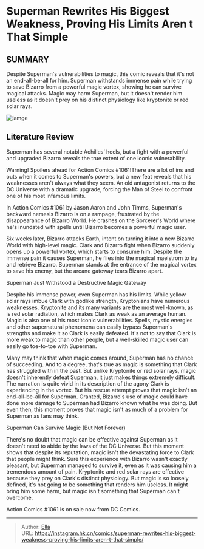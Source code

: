 # Superman Rewrites His Biggest Weakness, Proving His Limits Aren t That Simple


## SUMMARY 



  Despite Superman&#39;s vulnerabilities to magic, this comic reveals that it&#39;s not an end-all-be-all for him.   Superman withstands immense pain while trying to save Bizarro from a powerful magic vortex, showing he can survive magical attacks.   Magic may harm Superman, but it doesn&#39;t render him useless as it doesn&#39;t prey on his distinct physiology like kryptonite or red solar rays.  

![iamge](https://static1.srcdn.com/wordpress/wp-content/uploads/2024/01/superman-cover-moustafa-featured.jpg)

## Literature Review

Superman has several notable Achilles’ heels, but a fight with a powerful and upgraded Bizarro reveals the true extent of one iconic vulnerability.




Warning! Spoilers ahead for Action Comics #1061!There are a lot of ins and outs when it comes to Superman&#39;s powers, but a new feat reveals that his weaknesses aren&#39;t always what they seem. An old antagonist returns to the DC Universe with a dramatic upgrade, forcing the Man of Steel to confront one of his most infamous limits.




In Action Comics #1061 by Jason Aaron and John Timms, Superman&#39;s backward nemesis Bizarro is on a rampage, frustrated by the disappearance of Bizarro World. He crashes on the Sorcerer&#39;s World where he&#39;s inundated with spells until Bizarro becomes a powerful magic user.

          

Six weeks later, Bizarro attacks Earth, intent on turning it into a new Bizarro World with high-level magic. Clark and Bizarro fight when Bizarro suddenly opens up a powerful vortex, which starts to consume him. Despite the immense pain it causes Superman, he flies into the magical maelstrom to try and retrieve Bizarro. Superman stands at the entrance of the magical vortex to save his enemy, but the arcane gateway tears Bizarro apart.


 Superman Just Withstood a Destructive Magic Gateway 
          




Despite his immense power, even Superman has his limits. While yellow solar rays imbue Clark with godlike strength, Kryptonians have numerous weaknesses. Kryptonite and its many variants are the most well-known, as is red solar radiation, which makes Clark as weak as an average human. Magic is also one of his most iconic vulnerabilities. Spells, mystic energies and other supernatural phenomena can easily bypass Superman&#39;s strengths and make it so Clark is easily defeated. It&#39;s not to say that Clark is more weak to magic than other people, but a well-skilled magic user can easily go toe-to-toe with Superman.

Many may think that when magic comes around, Superman has no chance of succeeding. And to a degree, that&#39;s true as magic is something that Clark has struggled with in the past. But unlike Kryptonite or red solar rays, magic doesn&#39;t inherently defeat Superman, it just makes things extremely difficult. The narration is quite vivid in its description of the agony Clark is experiencing in the vortex. But his rescue attempt proves that magic isn&#39;t an end-all-be-all for Superman. Granted, Bizarro&#39;s use of magic could have done more damage to Superman had Bizarro known what he was doing. But even then, this moment proves that magic isn&#39;t as much of a problem for Superman as fans may think.






 Superman Can Survive Magic (But Not Forever) 
          

There&#39;s no doubt that magic can be effective against Superman as it doesn&#39;t need to abide by the laws of the DC Universe. But this moment shows that despite its reputation, magic isn&#39;t the devastating force to Clark that people might think. Sure this experience with Bizarro wasn&#39;t exactly pleasant, but Superman managed to survive it, even as it was causing him a tremendous amount of pain. Kryptonite and red solar rays are effective because they prey on Clark&#39;s distinct physiology. But magic is so loosely defined, it&#39;s not going to be something that renders him useless. It might bring him some harm, but magic isn&#39;t something that Superman can&#39;t overcome.

Action Comics #1061 is on sale now from DC Comics.



---

> Author: [Ella](https://instagram.hk.cn/)  
> URL: https://instagram.hk.cn/comics/superman-rewrites-his-biggest-weakness-proving-his-limits-aren-t-that-simple/  

